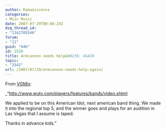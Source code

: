 ```yaml
---
author: Ramaniscence
categories:
- Misc Music
date: 2007-07-29T00:48:24Z
dsq_thread_id:
- "1342785546"
forum:
- "12"
guid: "646"
id: 1539
title: Armcannon needs help&#8230; AGAIN
topic:
- "2542"
url: /2007/07/29/armcannon-needs-help-again/
---
```


From <a href="http://www.vgmix.com/vg25/viewtopic.php?id=7307" target="_blank">VGMix</a>:

_&#8220;<a href="http://www.wutv.com/players/features/bands/video.shtml" target="_blank">http://www.wutv.com/players/features/bands/video.shtml</a></p> 

We applied to be on this American Idol, next american band thing. We made it into the regional top 5, and the winner goes and plays for an audition in Las Vegas that I assume is taped.

Thanks in advance kids.&#8221;</em>